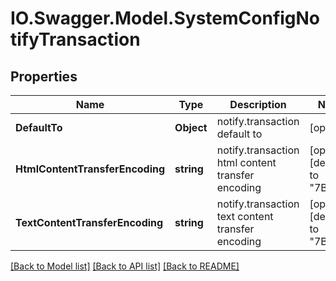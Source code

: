 # IO.Swagger.Model.SystemConfigNotifyTransaction
## Properties

Name | Type | Description | Notes
------------ | ------------- | ------------- | -------------
**DefaultTo** | **Object** | notify.transaction default to | [optional] 
**HtmlContentTransferEncoding** | **string** | notify.transaction html content transfer encoding | [optional] [default to "7BIT"]
**TextContentTransferEncoding** | **string** | notify.transaction text content transfer encoding | [optional] [default to "7BIT"]

[[Back to Model list]](../README.md#documentation-for-models) [[Back to API list]](../README.md#documentation-for-api-endpoints) [[Back to README]](../README.md)


